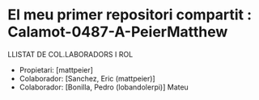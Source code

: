 # El meu primer repositori compartit : Calamot-0487-A-PeierMatthew
LLISTAT DE COL.LABORADORS I ROL
- Propietari: [mattpeier]
- Colaborador: [Sanchez, Eric (mattpeier)]
- Colaborador: [Bonilla, Pedro (lobandolerpi)]
Mateu
